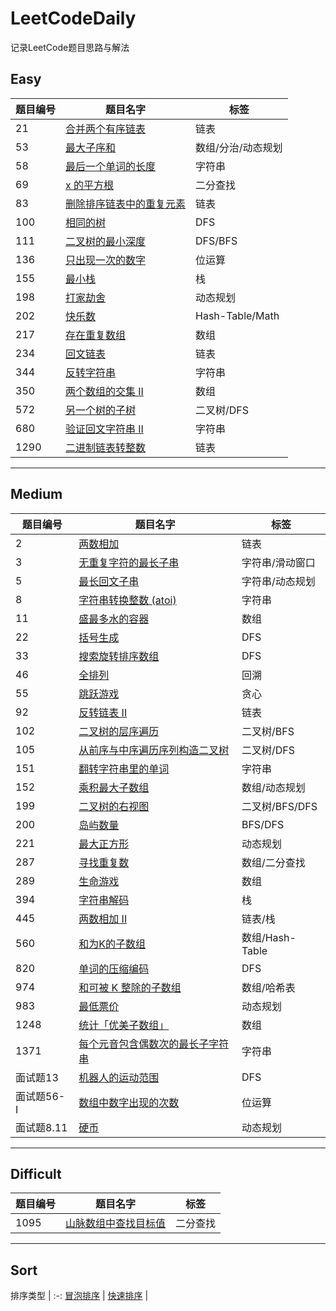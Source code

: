 # LeetCodeDaily

记录LeetCode题目思路与解法  

## Easy

 | 题目编号 | 题目名字                               | 标签               |
 | -------- | -------------------------------------- | ------------------ |
 | 21       | [合并两个有序链表](easy/21.md)         | 链表               |
 | 53       | [最大子序和](easy/53.md)               | 数组/分治/动态规划 |
 | 58       | [最后一个单词的长度](easy/58.md)       | 字符串             |
 | 69       | [x 的平方根](easy/69.md)               | 二分查找           |
 | 83       | [删除排序链表中的重复元素](easy/83.md) | 链表               |
 | 100      | [相同的树](easy/100.md)                | DFS                |
 | 111      | [二叉树的最小深度](easy/111.md)        | DFS/BFS            |
 | 136      | [只出现一次的数字](easy/136.md)        | 位运算             |
 | 155      | [最小栈](easy/155.md)                  | 栈                 |
 | 198      | [打家劫舍](easy/198.md)                | 动态规划           |
 | 202      | [快乐数](easy/202.md)                  | Hash-Table/Math    |
 | 217      | [存在重复数组](easy/217.md)            | 数组               |
 | 234      | [回文链表](easy/234.md)                | 链表               |
 | 344      | [反转字符串](easy/344.md)              | 字符串             |
 | 350      | [两个数组的交集 II](easy/350.md)       | 数组               |
 | 572      | [另一个树的子树](easy/572.md)          | 二叉树/DFS         |
 | 680      | [验证回文字符串 II](easy/680.md)       | 字符串             |
 | 1290     | [二进制链表转整数](easy/1290.md)       | 链表               |

---

## Medium  

 | 题目编号    | 题目名字                                           | 标签            |
 | ----------- | -------------------------------------------------- | --------------- |
 | 2           | [两数相加](medium/2.md)                            | 链表            |
 | 3           | [无重复字符的最长子串](medium/3.md)                | 字符串/滑动窗口 |
 | 5           | [最长回文子串](medium/5.md)                        | 字符串/动态规划 |
 | 8           | [字符串转换整数 (atoi)](medium/8.md)               | 字符串          |
 | 11          | [盛最多水的容器](medium/11.md)                     | 数组            |
 | 22          | [括号生成](medium/22.md)                           | DFS             |
 | 33          | [搜索旋转排序数组](medium/33.md)                   | DFS             |
 | 46          | [全排列](medium/46.md)                             | 回溯            |
 | 55          | [跳跃游戏](medium/55.md)                           | 贪心            |
 | 92          | [反转链表 II](medium/92.md)                        | 链表            |
 | 102         | [二叉树的层序遍历](medium/102.md)                  | 二叉树/BFS      |
 | 105         | [从前序与中序遍历序列构造二叉树](medium/105.md)    | 二叉树/DFS      |
 | 151         | [翻转字符串里的单词](medium/151.md)                | 字符串          |
 | 152         | [乘积最大子数组](medium/152.md)                    | 数组/动态规划   |
 | 199         | [二叉树的右视图](medium/199.md)                    | 二叉树/BFS/DFS  |
 | 200         | [岛屿数量](medium/200.md)                          | BFS/DFS         |
 | 221         | [最大正方形](medium/221.md)                        | 动态规划        |
 | 287         | [寻找重复数](medium/287.md)                        | 数组/二分查找   |
 | 289         | [生命游戏](medium/289.md)                          | 数组            |
 | 394         | [字符串解码](medium/394.md)                        | 栈              |
 | 445         | [两数相加 II](medium/445.md)                       | 链表/栈         |
 | 560         | [和为K的子数组](medium/560.md)                     | 数组/Hash-Table |
 | 820         | [单词的压缩编码](medium/820.md)                    | DFS             |
 | 974         | [和可被 K 整除的子数组](medium/820.md)             | 数组/哈希表     |
 | 983         | [最低票价](medium/983.md)                          | 动态规划        |
 | 1248        | [统计「优美子数组」](medium/1248.md)               | 数组            |
 | 1371        | [每个元音包含偶数次的最长子字符串](medium/1371.md) | 字符串          |
 | 面试题13    | [机器人的运动范围](medium/offer_13.md)             | DFS             |
 | 面试题56- I | [数组中数字出现的次数](medium/offer_56_1.md)       | 位运算          |
 | 面试题8.11  | [硬币](medium/offer_08_11.md)                      | 动态规划        |

---

## Difficult

 | 题目编号 | 题目名字                                  | 标签     |
 | -------- | ----------------------------------------- | -------- |
 | 1095     | [山脉数组中查找目标值](difficult/1095.md) | 二分查找 |

 ---

## Sort

 排序类型  |
:-:
 [冒泡排序](sort/bubble.md) |
 [快速排序](sort/quick.md) |
